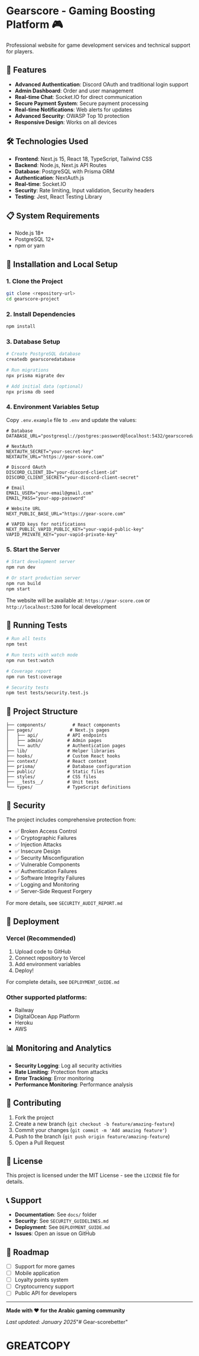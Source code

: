 # Gearscore - Gaming Boosting Platform 🎮

Professional website for game development services and technical support for players.

## 🚀 Features

- **Advanced Authentication**: Discord OAuth and traditional login support
- **Admin Dashboard**: Order and user management
- **Real-time Chat**: Socket.IO for direct communication
- **Secure Payment System**: Secure payment processing
- **Real-time Notifications**: Web alerts for updates
- **Advanced Security**: OWASP Top 10 protection
- **Responsive Design**: Works on all devices

## 🛠️ Technologies Used

- **Frontend**: Next.js 15, React 18, TypeScript, Tailwind CSS
- **Backend**: Node.js, Next.js API Routes
- **Database**: PostgreSQL with Prisma ORM
- **Authentication**: NextAuth.js
- **Real-time**: Socket.IO
- **Security**: Rate limiting, Input validation, Security headers
- **Testing**: Jest, React Testing Library

## 📋 System Requirements

- Node.js 18+ 
- PostgreSQL 12+
- npm or yarn

## 🔧 Installation and Local Setup

### 1. Clone the Project
```bash
git clone <repository-url>
cd gearscore-project
```

### 2. Install Dependencies
```bash
npm install
```

### 3. Database Setup
```bash
# Create PostgreSQL database
createdb gearscoredatabase

# Run migrations
npx prisma migrate dev

# Add initial data (optional)
npx prisma db seed
```

### 4. Environment Variables Setup
Copy `.env.example` file to `.env` and update the values:

```env
# Database
DATABASE_URL="postgresql://postgres:password@localhost:5432/gearscoredatabase"

# NextAuth
NEXTAUTH_SECRET="your-secret-key"
NEXTAUTH_URL="https://gear-score.com"

# Discord OAuth
DISCORD_CLIENT_ID="your-discord-client-id"
DISCORD_CLIENT_SECRET="your-discord-client-secret"

# Email
EMAIL_USER="your-email@gmail.com"
EMAIL_PASS="your-app-password"

# Website URL
NEXT_PUBLIC_BASE_URL="https://gear-score.com"

# VAPID keys for notifications
NEXT_PUBLIC_VAPID_PUBLIC_KEY="your-vapid-public-key"
VAPID_PRIVATE_KEY="your-vapid-private-key"
```

### 5. Start the Server
```bash
# Start development server
npm run dev

# Or start production server
npm run build
npm start
```

The website will be available at: `https://gear-score.com` or `http://localhost:5200` for local development

## 🧪 Running Tests

```bash
# Run all tests
npm test

# Run tests with watch mode
npm run test:watch

# Coverage report
npm run test:coverage

# Security tests
npm test tests/security.test.js
```

## 📁 Project Structure

```
├── components/          # React components
├── pages/              # Next.js pages
│   ├── api/           # API endpoints
│   ├── admin/         # Admin pages
│   └── auth/          # Authentication pages
├── lib/               # Helper libraries
├── hooks/             # Custom React hooks
├── context/           # React context
├── prisma/            # Database configuration
├── public/            # Static files
├── styles/            # CSS files
├── __tests__/         # Unit tests
└── types/             # TypeScript definitions
```

## 🔐 Security

The project includes comprehensive protection from:
- ✅ Broken Access Control
- ✅ Cryptographic Failures
- ✅ Injection Attacks
- ✅ Insecure Design
- ✅ Security Misconfiguration
- ✅ Vulnerable Components
- ✅ Authentication Failures
- ✅ Software Integrity Failures
- ✅ Logging and Monitoring
- ✅ Server-Side Request Forgery

For more details, see `SECURITY_AUDIT_REPORT.md`

## 🚀 Deployment

### Vercel (Recommended)
1. Upload code to GitHub
2. Connect repository to Vercel
3. Add environment variables
4. Deploy!

For complete details, see `DEPLOYMENT_GUIDE.md`

### Other supported platforms:
- Railway
- DigitalOcean App Platform
- Heroku
- AWS

## 📊 Monitoring and Analytics

- **Security Logging**: Log all security activities
- **Rate Limiting**: Protection from attacks
- **Error Tracking**: Error monitoring
- **Performance Monitoring**: Performance analysis

## 🤝 Contributing

1. Fork the project
2. Create a new branch (`git checkout -b feature/amazing-feature`)
3. Commit your changes (`git commit -m 'Add amazing feature'`)
4. Push to the branch (`git push origin feature/amazing-feature`)
5. Open a Pull Request

## 📝 License

This project is licensed under the MIT License - see the `LICENSE` file for details.

## 📞 Support

- **Documentation**: See `docs/` folder
- **Security**: See `SECURITY_GUIDELINES.md`
- **Deployment**: See `DEPLOYMENT_GUIDE.md`
- **Issues**: Open an issue on GitHub

## 🎯 Roadmap

- [ ] Support for more games
- [ ] Mobile application
- [ ] Loyalty points system
- [ ] Cryptocurrency support
- [ ] Public API for developers

---

**Made with ❤️ for the Arabic gaming community**

*Last updated: January 2025*"# Gear-scorebetter" 
# GREATCOPY
